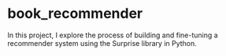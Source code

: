 # book_recommender
In this project, I explore the process of building and fine-tuning a recommender system using the Surprise library in Python.
